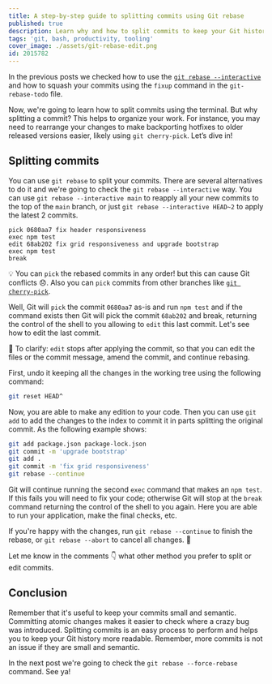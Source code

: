 ```yaml
---
title: A step-by-step guide to splitting commits using Git rebase
published: true
description: Learn why and how to split commits to keep your Git history clean and organized. Whether you're backport hotfixes or simply aiming for more readable commit history, this step-by-step guide has got you covered.
tags: 'git, bash, productivity, tooling'
cover_image: ./assets/git-rebase-edit.png
id: 2015782
---
```


In the previous posts we checked how to use the [`git rebase --interactive`](https://git-scm.com/docs/git-rebase#Documentation/git-rebase.txt---interactive) and how to squash your commits using the `fixup` command in the `git-rebase-todo` file.

Now, we're going to learn how to split commits using the terminal. But why splitting a commit? This helps to organize your work. For instance, you may need to rearrange your changes to make backporting hotfixes to older released versions easier, likely using `git cherry-pick`. Let’s dive in!

## Splitting commits

You can use `git rebase` to split your commits. There are several alternatives to do it and we're going to check the `git rebase --interactive` way. You can use `git rebase --interactive main` to reapply all your new commits to the top of the `main` branch, or just `git rebase --interactive HEAD~2` to apply the latest 2 commits.

```text
pick 0680aa7 fix header responsiveness
exec npm test
edit 68ab202 fix grid responsiveness and upgrade bootstrap
exec npm test
break
```

💡 You can `pick` the rebased commits in any order! but this can cause Git conflicts 😞. Also you can `pick` commits from other branches like [`git cherry-pick`](https://git-scm.com/docs/git-cherry-pick).

Well, Git will `pick` the commit `0680aa7` as-is and run `npm test` and if the command exists then Git will pick the commit `68ab202` and break, returning the control of the shell to you allowing to `edit` this last commit. Let's see how to edit the last commit.

🧠 To clarify: `edit` stops after applying the commit, so that you can edit the files or the commit message, amend the commit, and continue rebasing.

First, undo it keeping all the changes in the working tree using the following command:

```bash
git reset HEAD^
```

Now, you are able to make any edition to your code. Then you can use `git add` to add the changes to the index to commit it in parts splitting the original commit. As the following example shows:

```bash
git add package.json package-lock.json
git commit -m 'upgrade bootstrap'
git add .
git commit -m 'fix grid responsiveness'
git rebase --continue
```

Git will continue running the second `exec` command that makes an `npm test`. If this fails you will need to fix your code; otherwise Git will stop at the `break` command returning the control of the shell to you again. Here you are able to run your application, make the final checks, etc.

If you're happy with the changes, run `git rebase --continue` to finish the rebase, or `git rebase --abort` to cancel all changes. 👀

Let me know in the comments 👇 what other method you prefer to split or edit commits.

## Conclusion

Remember that it's useful to keep your commits small and semantic. Committing atomic changes makes it easier to check where a crazy bug was introduced. Splitting commits is an easy process to perform and helps you to keep your Git history more readable. Remember, more commits is not an issue if they are small and semantic.

In the next post we're going to check the `git rebase --force-rebase` command. See ya!
